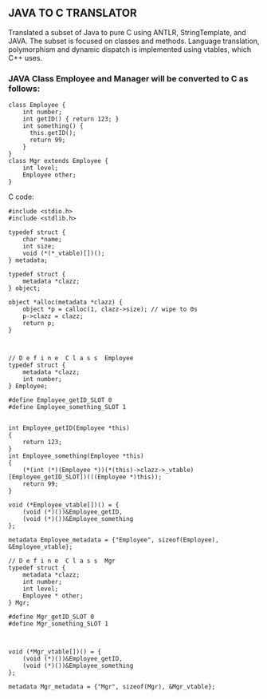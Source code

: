 ## JAVA TO C TRANSLATOR
Translated a subset of Java to pure C using ANTLR, StringTemplate, and JAVA.
The subset is focused on classes and methods. Language translation, polymorphism and dynamic dispatch is implemented using vtables, 
which C++ uses.

### JAVA Class Employee and Manager will be converted to C as follows: 

```
class Employee {
    int number;
    int getID() { return 123; }
    int something() {
      this.getID();
      return 99;
    }
}
class Mgr extends Employee {
    int level;
    Employee other;
}
```

C code: 

```
#include <stdio.h>
#include <stdlib.h>

typedef struct {
    char *name;
    int size;
    void (*(*_vtable)[])();
} metadata;

typedef struct {
    metadata *clazz;
} object;

object *alloc(metadata *clazz) {
    object *p = calloc(1, clazz->size); // wipe to 0s
    p->clazz = clazz;
    return p;
}



// D e f i n e  C l a s s  Employee
typedef struct {
    metadata *clazz;
    int number;
} Employee;

#define Employee_getID_SLOT 0
#define Employee_something_SLOT 1


int Employee_getID(Employee *this)
{
    return 123;
}
int Employee_something(Employee *this)
{
    (*(int (*)(Employee *))(*(this)->clazz->_vtable)[Employee_getID_SLOT])(((Employee *)this));
    return 99;
}

void (*Employee_vtable[])() = {
    (void (*)())&Employee_getID,
    (void (*)())&Employee_something
};

metadata Employee_metadata = {"Employee", sizeof(Employee), &Employee_vtable};

// D e f i n e  C l a s s  Mgr
typedef struct {
    metadata *clazz;
    int number;
    int level;
    Employee * other;
} Mgr;

#define Mgr_getID_SLOT 0
#define Mgr_something_SLOT 1



void (*Mgr_vtable[])() = {
    (void (*)())&Employee_getID,
    (void (*)())&Employee_something
};

metadata Mgr_metadata = {"Mgr", sizeof(Mgr), &Mgr_vtable};
```
